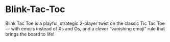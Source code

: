 # Blink-Tac-Toc
Blink Tac Toe is a playful, strategic 2-player twist on the classic Tic Tac Toe — with emojis instead of Xs and Os, and a clever “vanishing emoji” rule that brings the board to life!
